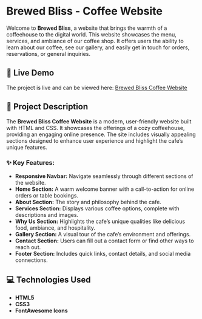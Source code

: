 # Brewed Bliss - Coffee Website

Welcome to **Brewed Bliss**, a website that brings the warmth of a coffeehouse to the digital world. This website showcases the menu, services, and ambiance of our coffee shop. It offers users the ability to learn about our coffee, see our gallery, and easily get in touch for orders, reservations, or general inquiries.

## 🌟 Live Demo

The project is live and can be viewed here: [Brewed Bliss Coffee Website](https://tonystark-19.github.io/Coffee-Website/)

## 📖 Project Description

The **Brewed Bliss Coffee Website** is a modern, user-friendly website built with HTML and CSS. It showcases the offerings of a cozy coffeehouse, providing an engaging online presence. The site includes visually appealing sections designed to enhance user experience and highlight the cafe’s unique features.

### ✨ Key Features:

- **Responsive Navbar:** Navigate seamlessly through different sections of the website.
- **Home Section:** A warm welcome banner with a call-to-action for online orders or table bookings.
- **About Section:** The story and philosophy behind the cafe.
- **Services Section:** Displays various coffee options, complete with descriptions and images.
- **Why Us Section:** Highlights the cafe’s unique qualities like delicious food, ambiance, and hospitality.
- **Gallery Section:** A visual tour of the cafe’s environment and offerings.
- **Contact Section:** Users can fill out a contact form or find other ways to reach out.
- **Footer Section:** Includes quick links, contact details, and social media connections.

## 💻 Technologies Used

- **HTML5**
- **CSS3**
- **FontAwesome Icons**
